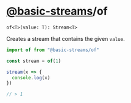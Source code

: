 # [@basic-streams](https://github.com/rpominov/basic-streams)/of

<!-- doc -->

`of<T>(value: T): Stream<T>`

Creates a stream that contains the given `value`.

```js
import of from "@basic-streams/of"

const stream = of(1)

stream(x => {
  console.log(x)
})

// > 1
```

<!-- docstop -->

